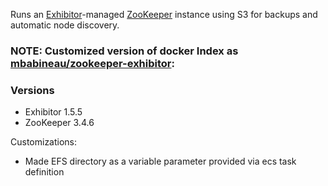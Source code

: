Runs an [Exhibitor](https://github.com/Netflix/exhibitor)-managed [ZooKeeper](http://zookeeper.apache.org/) instance using S3 for backups and automatic node discovery.

### NOTE: Customized version of docker Index as [mbabineau/zookeeper-exhibitor](https://index.docker.io/u/mbabineau/zookeeper-exhibitor/):


### Versions
* Exhibitor 1.5.5
* ZooKeeper 3.4.6


Customizations:

- Made EFS directory as a variable parameter provided via ecs task definition
